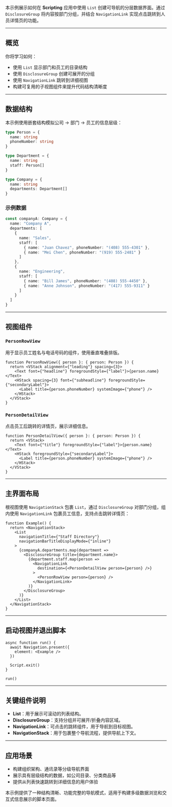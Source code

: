 本示例展示如何在 **Scripting** 应用中使用 `List` 创建可导航的分层数据界面。通过 `DisclosureGroup` 将内容按部门分组，并结合 `NavigationLink` 实现点击跳转到人员详情页的功能。

---

## 概览

你将学习如何：

* 使用 `List` 显示部门和员工的目录结构
* 使用 `DisclosureGroup` 创建可展开的分组
* 使用 `NavigationLink` 跳转到详细视图
* 构建可复用的子视图组件来提升代码结构清晰度

---

## 数据结构

本示例使用嵌套结构模拟公司 → 部门 → 员工的信息层级：

```ts
type Person = {
  name: string
  phoneNumber: string
}

type Department = {
  name: string
  staff: Person[]
}

type Company = {
  name: string
  departments: Department[]
}
```

### 示例数据

```ts
const companyA: Company = {
  name: "Company A",
  departments: [
    {
      name: "Sales",
      staff: [
        { name: "Juan Chavez", phoneNumber: "(408) 555-4301" },
        { name: "Mei Chen", phoneNumber: "(919) 555-2481" }
      ]
    },
    {
      name: "Engineering",
      staff: [
        { name: "Bill James", phoneNumber: "(408) 555-4450" },
        { name: "Anne Johnson", phoneNumber: "(417) 555-9311" }
      ]
    }
  ]
}
```

---

## 视图组件

### `PersonRowView`

用于显示员工姓名与电话号码的组件，使用垂直堆叠排版。

```tsx
function PersonRowView({ person }: { person: Person }) {
  return <VStack alignment={"leading"} spacing={3}>
    <Text font={"headline"} foregroundStyle={"label"}>{person.name}</Text>
    <HStack spacing={3} font={"subheadline"} foregroundStyle={"secondaryLabel"}>
      <Label title={person.phoneNumber} systemImage={"phone"} />
    </HStack>
  </VStack>
}
```

### `PersonDetailView`

点击员工后跳转的详情页，展示详细信息。

```tsx
function PersonDetailView({ person }: { person: Person }) {
  return <VStack>
    <Text font={"title"} foregroundStyle={"label"}>{person.name}</Text>
    <HStack foregroundStyle={"secondaryLabel"}>
      <Label title={person.phoneNumber} systemImage={"phone"} />
    </HStack>
  </VStack>
}
```

---

## 主界面布局

根视图使用 `NavigationStack` 包裹 `List`，通过 `DisclosureGroup` 对部门分组，组内使用 `NavigationLink` 包裹员工信息，支持点击跳转详情页：

```tsx
function Example() {
  return <NavigationStack>
    <List
      navigationTitle={"Staff Directory"}
      navigationBarTitleDisplayMode={"inline"}
    >
      {companyA.departments.map(department =>
        <DisclosureGroup title={department.name}>
          {department.staff.map(person =>
            <NavigationLink
              destination={<PersonDetailView person={person} />}
            >
              <PersonRowView person={person} />
            </NavigationLink>
          )}
        </DisclosureGroup>
      )}
    </List>
  </NavigationStack>
}
```

---

## 启动视图并退出脚本

```tsx
async function run() {
  await Navigation.present({
    element: <Example />
  })

  Script.exit()
}

run()
```

---

## 关键组件说明

* **List**：用于展示可滚动的列表结构。
* **DisclosureGroup**：支持分组并可展开/折叠内容区域。
* **NavigationLink**：可点击的跳转组件，用于导航到目标视图。
* **NavigationStack**：用于包裹整个导航流程，提供导航上下文。

---

## 应用场景

* 构建组织架构、通讯录等分级导航界面
* 展示具有层级结构的数据，如公司目录、分类商品等
* 提供从列表快速跳转到详细信息的用户体验

本示例提供了一种结构清晰、功能完整的导航模式，适用于构建多级数据浏览和交互式信息展示的脚本页面。
